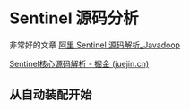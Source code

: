 # Sentinel 源码分析



非常好的文章  [阿里 Sentinel 源码解析_Javadoop](https://www.javadoop.com/post/sentinel)  

[Sentinel核心源码解析 - 掘金 (juejin.cn)](https://juejin.cn/post/6982479182672429063)



## 从自动装配开始



